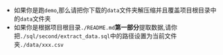 - 如果你是跑`demo`,那么请把你下载的`data`文件夹解压缩并且覆盖项目根目录中的`data`文件夹
- 如果你是根据项目根目录`./README.md`**第一部分**提取数据,请你把`./sql/second/extract_data.sql`中的路径设置为当前文件夹`./data/xxx.csv`